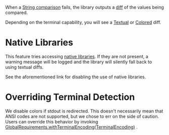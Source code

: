When
a [String comparison](https://cowwoc.github.io/requirements.java/6.1.0/docs/api/com.github.cowwoc.requirements.java/com/github/cowwoc/requirements/java/extension/ExtensibleObjectVerifier.html#isEqualTo(java.lang.Object))
fails, the library outputs a [diff](https://en.wikipedia.org/wiki/Diff) of the values being compared.

Depending on the terminal capability, you will see a [Textual](Textual_Diff.md) or [Colored](Colored_Diff.md)
diff.

# Native Libraries

This feature tries accessing [native libraries](Deploying_Native_Libraries.md). If they are not present, a
warning message will be logged and the library will silently fall back to using textual diffs.

See the aforementioned link for disabling the use of native libraries.

# Overriding Terminal Detection

We disable colors if stdout is redirected. This doesn't necessarily mean that ANSI codes are not supported,
but we chose to err on the side of caution. Users can override this behavior by
invoking [GlobalRequirements.withTerminalEncoding(TerminalEncoding)](https://cowwoc.github.io/requirements.java/6.1.0/docs/api/com.github.cowwoc.requirements.java/com/github/cowwoc/requirements/java/GlobalRequirements.html#withTerminalEncoding(com.github.cowwoc.requirements.natives.terminal.TerminalEncoding))
.

